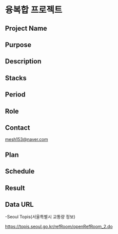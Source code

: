 # 융복합 프로젝트


## Project Name

## Purpose

## Description

## Stacks

## Period

## Role

## Contact

mesh153@naver.com

## Plan

## Schedule

## Result

## Data URL

-Seoul Topis(서울특별시 교통량 정보)

https://topis.seoul.go.kr/refRoom/openRefRoom_2.do
